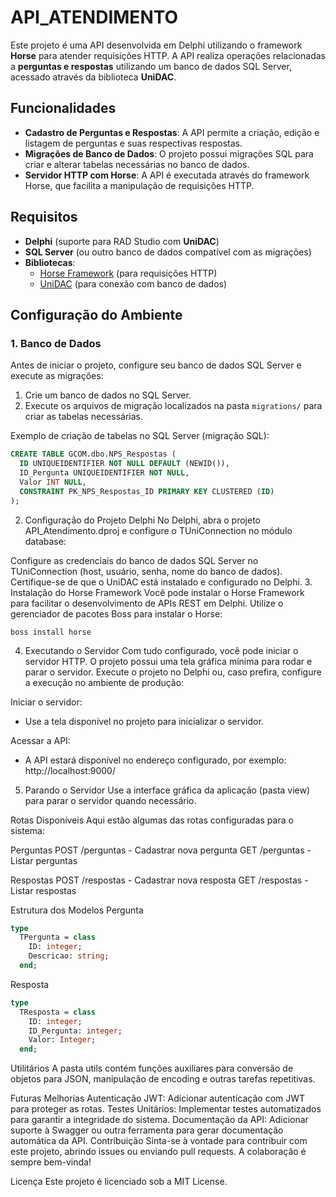 # API_ATENDIMENTO

Este projeto é uma API desenvolvida em Delphi utilizando o framework **Horse** para atender requisições HTTP. A API realiza operações relacionadas a **perguntas e respostas** utilizando um banco de dados SQL Server, acessado através da biblioteca **UniDAC**.

## Funcionalidades

- **Cadastro de Perguntas e Respostas**: A API permite a criação, edição e listagem de perguntas e suas respectivas respostas.
- **Migrações de Banco de Dados**: O projeto possui migrações SQL para criar e alterar tabelas necessárias no banco de dados.
- **Servidor HTTP com Horse**: A API é executada através do framework Horse, que facilita a manipulação de requisições HTTP.

## Requisitos

- **Delphi** (suporte para RAD Studio com **UniDAC**)
- **SQL Server** (ou outro banco de dados compatível com as migrações)
- **Bibliotecas**:
  - [Horse Framework](https://github.com/HashLoad/horse) (para requisições HTTP)
  - [UniDAC](https://www.devart.com/unidac/) (para conexão com banco de dados)

## Configuração do Ambiente

### 1. Banco de Dados

Antes de iniciar o projeto, configure seu banco de dados SQL Server e execute as migrações:

1. Crie um banco de dados no SQL Server.
2. Execute os arquivos de migração localizados na pasta `migrations/` para criar as tabelas necessárias.

Exemplo de criação de tabelas no SQL Server (migração SQL):

```sql
CREATE TABLE GCOM.dbo.NPS_Respostas (
  ID UNIQUEIDENTIFIER NOT NULL DEFAULT (NEWID()),
  ID_Pergunta UNIQUEIDENTIFIER NOT NULL,
  Valor INT NULL,
  CONSTRAINT PK_NPS_Respostas_ID PRIMARY KEY CLUSTERED (ID)
);
```
2. Configuração do Projeto Delphi
No Delphi, abra o projeto API_Atendimento.dproj e configure o TUniConnection no módulo database:

Configure as credenciais do banco de dados SQL Server no TUniConnection (host, usuário, senha, nome do banco de dados).
Certifique-se de que o UniDAC está instalado e configurado no Delphi.
3. Instalação do Horse Framework
Você pode instalar o Horse Framework para facilitar o desenvolvimento de APIs REST em Delphi. Utilize o gerenciador de pacotes Boss para instalar o Horse:

```boss install horse```

4. Executando o Servidor
Com tudo configurado, você pode iniciar o servidor HTTP.
O projeto possui uma tela gráfica mínima para rodar e parar o servidor. Execute o projeto no Delphi ou, caso prefira, configure a execução no ambiente de produção:

Iniciar o servidor:
- Use a tela disponível no projeto para inicializar o servidor.

Acessar a API:
- A API estará disponível no endereço configurado, por exemplo: http://localhost:9000/

5. Parando o Servidor
Use a interface gráfica da aplicação (pasta view) para parar o servidor quando necessário.

Rotas Disponíveis
Aqui estão algumas das rotas configuradas para o sistema:

Perguntas
POST /perguntas - Cadastrar nova pergunta
GET /perguntas - Listar perguntas

Respostas
POST /respostas - Cadastrar nova resposta
GET /respostas - Listar respostas

Estrutura dos Modelos
Pergunta
```pascal
type
  TPergunta = class
    ID: integer;
    Descricao: string;
  end;
```

Resposta
```pascal
type
  TResposta = class
    ID: integer;
    ID_Pergunta: integer;
    Valor: Integer;
  end;
```
Utilitários
A pasta utils contém funções auxiliares para conversão de objetos para JSON, manipulação de encoding e outras tarefas repetitivas.

Futuras Melhorias
Autenticação JWT: Adicionar autenticação com JWT para proteger as rotas.
Testes Unitários: Implementar testes automatizados para garantir a integridade do sistema.
Documentação da API: Adicionar suporte à Swagger ou outra ferramenta para gerar documentação automática da API.
Contribuição
Sinta-se à vontade para contribuir com este projeto, abrindo issues ou enviando pull requests. A colaboração é sempre bem-vinda!

Licença
Este projeto é licenciado sob a MIT License.
